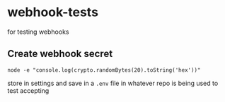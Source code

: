 # webhook-tests
for testing webhooks

## Create webhook secret

```console
node -e "console.log(crypto.randomBytes(20).toString('hex'))"
```

store in settings and save in a `.env` file in whatever repo is being used to test accepting
